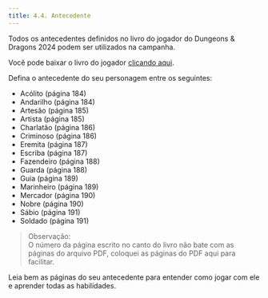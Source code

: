 ```yaml
---
title: 4.4. Antecedente
---
```


Todos os antecedentes definidos no livro do jogador do Dungeons & Dragons 2024 podem ser utilizados na campanha.

Você pode baixar o livro do jogador [clicando aqui](https://drive.google.com/uc?export=download&id=13Xs-WA-ykbB9sdIO6waJHcqN98XzYDgE).

Defina o antecedente do seu personagem entre os seguintes:

- Acólito (página 184) 
- Andarilho (página 184) 
- Artesão (página 185) 
- Artista (página 185) 
- Charlatão (página 186) 
- Criminoso (página 186) 
- Eremita (página 187) 
- Escriba (página 187) 
- Fazendeiro (página 188) 
- Guarda (página 188) 
- Guia (página 189) 
- Marinheiro (página 189) 
- Mercador (página 190) 
- Nobre (página 190) 
- Sábio (página 191) 
- Soldado (página 191) 

> Observação: <br>
> O número da página escrito no canto do livro não bate com as páginas do arquivo PDF, coloquei as páginas do PDF aqui para facilitar.

Leia bem as páginas do seu antecedente para entender como jogar com ele e aprender todas as habilidades.